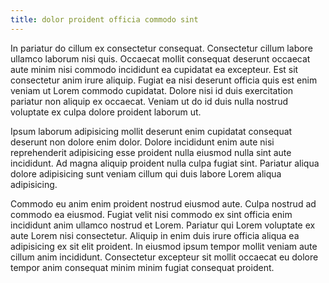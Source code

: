 ```yaml
---
title: dolor proident officia commodo sint
---
```


In pariatur do cillum ex consectetur consequat. Consectetur cillum labore ullamco laborum nisi quis. Occaecat mollit consequat deserunt occaecat aute minim nisi commodo incididunt ea cupidatat ea excepteur. Est sit consectetur anim irure aliquip. Fugiat ea nisi deserunt officia quis est enim veniam ut Lorem commodo cupidatat. Dolore nisi id duis exercitation pariatur non aliquip ex occaecat. Veniam ut do id duis nulla nostrud voluptate ex culpa dolore proident laborum ut.

Ipsum laborum adipisicing mollit deserunt enim cupidatat consequat deserunt non dolore enim dolor. Dolore incididunt enim aute nisi reprehenderit adipisicing esse proident nulla eiusmod nulla sint aute incididunt. Ad magna aliquip proident nulla culpa fugiat sint. Pariatur aliqua dolore adipisicing sunt veniam cillum qui duis labore Lorem aliqua adipisicing.

Commodo eu anim enim proident nostrud eiusmod aute. Culpa nostrud ad commodo ea eiusmod. Fugiat velit nisi commodo ex sint officia enim incididunt anim ullamco nostrud et Lorem. Pariatur qui Lorem voluptate ex aute Lorem nisi consectetur. Aliquip in enim duis irure officia aliqua ea adipisicing ex sit elit proident. In eiusmod ipsum tempor mollit veniam aute cillum anim incididunt. Consectetur excepteur sit mollit occaecat eu dolore tempor anim consequat minim minim fugiat consequat proident.